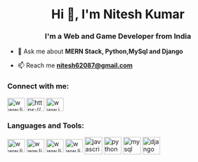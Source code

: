 <h1 align="center">Hi 👋, I'm Nitesh Kumar</h1>
<h3 align="center">I'm a Web and Game Developer from India</h3>

- 💬 Ask me about **MERN Stack, Python,MySql and Django**

- 📫 Reach me **nitesh62087@gmail.com**

<h3 align="left">Connect with me:</h3>
<p align="left">
<a href="https://www.linkedin.com/in/nitesh-kumar-b230ba1a6/" target="blank"><img align="center" src="https://raw.githubusercontent.com/rahuldkjain/github-profile-readme-generator/master/src/images/icons/Social/linked-in-alt.svg" alt="www.linkedin.com/in/nitesh-kumar-b230ba1a6/" height="30" width="40" /></a>
<a href="https://www.hackerrank.com/niteshkumar59837" target="blank"><img align="center" src="https://raw.githubusercontent.com/rahuldkjain/github-profile-readme-generator/master/src/images/icons/Social/hackerrank.svg" alt="https://www.hackerrank.com/niteshkumar59837" height="30" width="40" /></a>
<a href="https://www.instagram.com/nites.h359/?igshid=NGExMmI2YTkyZg%3D%3D" target="blank"><img align="center" src="https://upload.wikimedia.org/wikipedia/commons/thumb/9/96/Instagram.svg/1200px-Instagram.svg.png" alt="www.instagram.com/nites.h359" height="30" width="40" /></a>
</p>
<h3 align="left">Languages and Tools:</h3>
<p align="left">
  <a href="https://www.linkedin.com/in/nitesh-kumar-b230ba1a6/" target="blank"><img align="center" src="https://cdn.icon-icons.com/icons2/2415/PNG/512/mongodb_original_logo_icon_146424.png" alt="www.linkedin.com/in/nitesh-kumar-b230ba1a6/" height="30" width="40" /></a>
  <a href="https://www.linkedin.com/in/nitesh-kumar-b230ba1a6/" target="blank"><img align="center" src="https://cdn.iconscout.com/icon/free/png-256/free-express-8-1175029.png" alt="www.linkedin.com/in/nitesh-kumar-b230ba1a6/" height="30" width="40" /></a>
  <a href="https://www.linkedin.com/in/nitesh-kumar-b230ba1a6/" target="blank"><img align="center" src="https://icons.veryicon.com/png/o/business/vscode-program-item-icon/react-3.png" alt="www.linkedin.com/in/nitesh-kumar-b230ba1a6/" height="30" width="40" /></a>
  <a href="https://www.linkedin.com/in/nitesh-kumar-b230ba1a6/" target="blank"><img align="center" src="https://static-00.iconduck.com/assets.00/node-js-icon-1817x2048-g8tzf91e.png" alt="www.linkedin.com/in/nitesh-kumar-b230ba1a6/" height="30" width="40" /></a>
  <a href="https://developer.mozilla.org/en-US/docs/Web/JavaScript" target="_blank" style="text-decoration:none"> <img align="center" src="https://cdn-icons-png.flaticon.com/512/5968/5968292.png" alt="javascript" width="40" height="40"/> </a>
  <a href="https://www.python.org" target="_blank" style="text-decoration:none"> <img align="center" src="https://upload.wikimedia.org/wikipedia/commons/thumb/c/c3/Python-logo-notext.svg/1869px-Python-logo-notext.svg.png" alt="python" width="40" height="40"/> </a>
<a style="text-decoration:none" href="https://www.mysql.com/" target="_blank"> <img align="center" src="https://cdn-icons-png.flaticon.com/512/5968/5968313.png" alt="mysql" width="40" height="40"/> </a>
  <a style="text-decoration:none" href="https://www.djangoproject.com/" target="_blank"> <img align="center" src="https://static-00.iconduck.com/assets.00/django-icon-1606x2048-lwmw1z73.png" alt="django" width="40" height="40"/> </a>
  
   </p>
